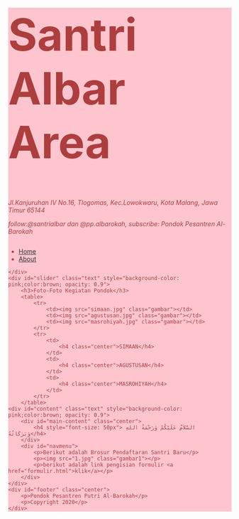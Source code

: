 <!DOCTYPE html>
<html>
<head>
	<title>Santri Albar Area</title>
	<meta charset="utf-8">
	<link rel="stylesheet" href="BasicStyle.css">
</head>
</head>
<body>
	<div id="header" style="background-color: pink;color:brown; opacity: 0.9">
		<div id="main-head">
			<div id="title" class="center">
				<h1 style="font-size: 100px">Santri Albar Area</h1>
				<p style="font-style: italic;">Jl.Kanjuruhan IV No.16, Tlogomas, Kec.Lowokwaru, Kota Malang, Jawa Timur 65144</p>
				<p style="font-style: italic;">follow:@santrialbar dan @pp.albarokah, subscribe: Pondok Pesantren Al-Barokah</p>
			</div>
			<div id="logo">
				<img src="">
			</div>
		</div>
		<div id="navmenu" class ="menu">
			<ul>
				<li><a href="SantriAlbar.html">Home</a></li>
				<li><a href="about.html">About</a></li>
			</ul>
		</div>
		
	</div>
	<div id="slider" class="text" style="background-color: pink;color:brown; opacity: 0.9">
		<h3>Foto-Foto Kegiatan Pondok</h3>
		<table>
			<tr>
				<td><img src="simaan.jpg" class="gambar"></td>
				<td><img src="agustusan.jpg" class="gambar"></td>
				<td><img src="masrohiyah.jpg" class="gambar"></td>
			</tr>
			<tr>
				<td>
					<h4 class="center">SIMAAN</h4>
				</td>
				<td>
					<h4 class="center">AGUSTUSAN</h4>
				</td>
				<td>
					<h4 class="center">MASROHIYAH</h4>
				</td>
			</tr>
		</table>
	<div id="content" class="text" style="background-color: pink;color:brown; opacity: 0.9">
		<div id="main-content" class="center">
			<h4 style="font-size: 50px"> السَّلاَمُ عَلَيْكُمْ وَرَحْمَةُ اللهِ وَبَرَكَاتُهُ</h4>
		</div>
		<div id="navmenu">
			<p>Berikut adalah Brosur Pendaftaran Santri Baru</p>
			<p><img src="1.jpg" class="gambar1"></p>
			<p>berikut adalah link pengisian formulir <a href="formulir.html">klik</a></p>
		</div>
	</div>
	<div id="footer" class="center">
		<p>Pondok Pesantren Putri Al-Barokah</p>
		<p>Copyright 2020</p>
	</div>
</body>
</html>

